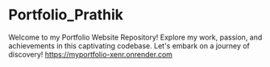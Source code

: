 # Portfolio_Prathik
Welcome to my Portfolio Website Repository! Explore my work, passion, and achievements in this captivating codebase. Let's embark on a journey of discovery!
https://myportfolio-xenr.onrender.com
